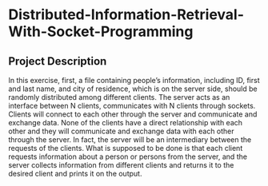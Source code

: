 # Distributed-Information-Retrieval-With-Socket-Programming

## Project Description
In this exercise, first, a file containing people’s information, including ID, first and last name, and city of residence, which is on the server side, should be randomly distributed among different clients. The server acts as an interface between N clients, communicates with N clients through sockets. Clients will connect to each other through the server and communicate and exchange data. None of the clients have a direct relationship with each other and they will communicate and exchange data with each other through the server. In fact, the server will be an intermediary between the requests of the clients. What is supposed to be done is that each client requests information about a person or persons from the server, and the server collects information from different clients and returns it to the desired client and prints it on the output.
